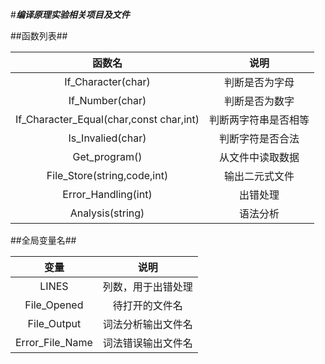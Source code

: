 #***编译原理实验相关项目及文件***

##函数列表##

函数名|说明
|:---:|:---:|
If_Character(char)|判断是否为字母
If_Number(char)|判断是否为数字
If_Character_Equal(char,const char,int)|判断两字符串是否相等
Is_Invalied(char)|判断字符是否合法
Get_program()|从文件中读取数据
File_Store(string,code,int)|输出二元式文件
Error_Handling(int)|出错处理
Analysis(string)|语法分析

##全局变量名##

变量|说明
|:--:|:--:|
 LINES|列数，用于出错处理
 File_Opened|待打开的文件名
 File_Output|词法分析输出文件名
 Error_File_Name|词法错误输出文件名